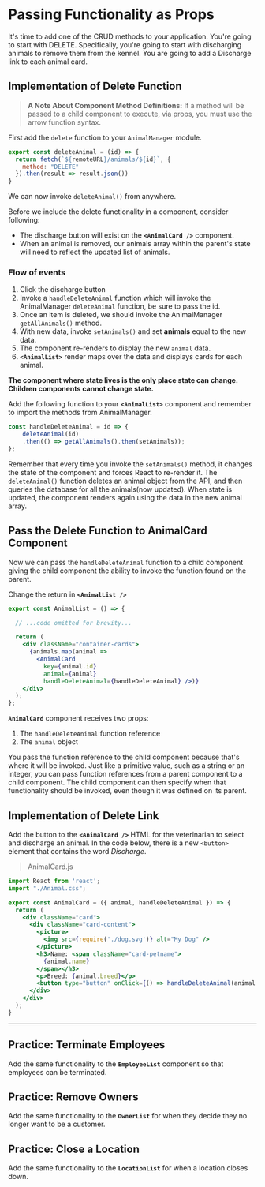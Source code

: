 # Passing Functionality as Props

It's time to add one of the CRUD methods to your application. You're going to start with DELETE. Specifically, you're going to start with discharging animals to remove them from the kennel. You are going to add a Discharge link to each animal card.

## Implementation of Delete Function

>**A Note About Component Method Definitions:** If a method will be passed to a child component to execute, via props, you must use the arrow function syntax.

First add the `delete` function to your `AnimalManager` module.

```js
export const deleteAnimal = (id) => {
  return fetch(`${remoteURL}/animals/${id}`, {
    method: "DELETE"
  }).then(result => result.json())
}
```

We can now invoke `deleteAnimal()` from anywhere.

Before we include the delete functionality in a component, consider following:

* The discharge button will exist on the **`<AnimalCard />`** component.
* When an animal is removed, our animals array within the parent's state will need to reflect the updated list of animals.

### Flow of events

1. Click the discharge button
1. Invoke a `handleDeleteAnimal` function which will invoke the AnimalManager `deleteAnimal` function, be sure to pass the id.
1. Once an item is deleted, we should invoke the AnimalManager `getAllAnimals()` method.
1. With new data, invoke `setAnimals()` and set **animals** equal to the new data.
1. The component re-renders to display the new `animal` data.
1. **`<AnimalList>`** render maps over the data and displays cards for each animal.

**The component where state lives is the only place state can change. Children components cannot change state.**

Add the following function to your **`<AnimalList>`** component and remember to import the methods from AnimalManager.

```js
const handleDeleteAnimal = id => {
    deleteAnimal(id)
    .then(() => getAllAnimals().then(setAnimals));
};
```

Remember that every time you invoke the `setAnimals()` method, it changes the state of the component and forces React to re-render it. The `deleteAnimal()` function deletes an animal object from the API, and then queries the database for all the animals(now updated). When state is updated, the component renders again using the data in the new animal array.


## Pass the Delete Function to AnimalCard Component

Now we can pass the `handleDeleteAnimal` function to a child component giving the child component the ability to invoke the function found on the parent.

Change the return in **`<AnimalList />`**

```jsx
export const AnimalList = () => {

  // ...code omitted for brevity...

  return (
    <div className="container-cards">
      {animals.map(animal =>
        <AnimalCard
          key={animal.id}
          animal={animal}
          handleDeleteAnimal={handleDeleteAnimal} />)}
    </div>
  );
};
```

**`AnimalCard`** component receives two props:

1. The `handleDeleteAnimal` function reference
1. The `animal` object


You pass the function reference to the child component because that's where it will be invoked. Just like a primitive value, such as a string or an integer, you can pass function references from a parent component to a child component. The child component can then specify when that functionality should be invoked, even though it was defined on its parent.

## Implementation of Delete Link

Add the button to the **`<AnimalCard />`** HTML for the veterinarian to select and discharge an animal. In the code below, there is a new `<button>` element that contains the word *Discharge*.

> AnimalCard.js

```jsx
import React from 'react';
import "./Animal.css";

export const AnimalCard = ({ animal, handleDeleteAnimal }) => {
  return (
    <div className="card">
      <div className="card-content">
        <picture>
          <img src={require('./dog.svg')} alt="My Dog" />
        </picture>
        <h3>Name: <span className="card-petname">
          {animal.name}
        </span></h3>
        <p>Breed: {animal.breed}</p>
        <button type="button" onClick={() => handleDeleteAnimal(animal.id)}>Discharge</button>
      </div>
    </div>
  );
}

```

---

## Practice: Terminate Employees

Add the same functionality to the **`EmployeeList`** component so that employees can be terminated.

## Practice: Remove Owners

Add the same functionality to the **`OwnerList`** for when they decide they no longer want to be a customer.

## Practice: Close a Location

Add the same functionality to the **`LocationList`** for when a location closes down.
